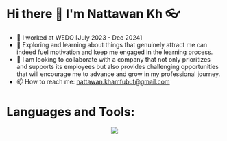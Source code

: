 <H1> Hi there 👋 I'm Nattawan Kh 👓 </H1>

- 🔭  I worked at WEDO [July 2023 - Dec 2024]
- 📖 Exploring and learning about things that genuinely attract me can indeed fuel motivation and keep me engaged in the learning process.
- 👯 I am looking to collaborate with a company that not only prioritizes and supports its employees but also provides challenging opportunities that will encourage me to advance and grow in my professional journey.
- 📫 How to reach me: [nattawan.khamfubut@gmail.com](nattawan.khamfubut@gmail.com)

<H1>Languages and Tools: </H1>
<p align="center">
  <a href="https://skillicons.dev">
    <img src="https://skillicons.dev/icons?i=flutter,cpp,html,css,js,linux,matlab,nodejs,postman,ubuntu,opencv,py,qt,sqlite,mysql,postgres,grafana,raspberrypim" />
  </a>
</p>


